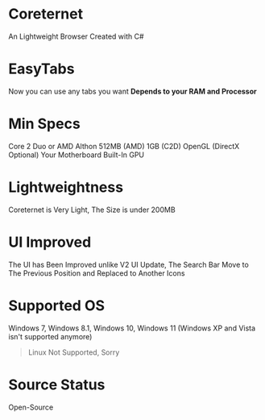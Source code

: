 # Coreternet
An Lightweight Browser Created with C#

# EasyTabs
Now you can use any tabs you want **Depends to your RAM and Processor**

# Min Specs
Core 2 Duo or AMD Althon
512MB (AMD) 1GB (C2D)
OpenGL (DirectX Optional)
Your Motherboard Built-In GPU

# Lightweightness
Coreternet is Very Light, The Size is under 200MB

# UI Improved
The UI has Been Improved unlike V2 UI Update, The Search Bar Move to The Previous Position and Replaced to Another Icons

# Supported OS
Windows 7, Windows 8.1, Windows 10, Windows 11 (Windows XP and Vista isn't supported anymore)
> Linux Not Supported, Sorry

# Source Status
Open-Source
